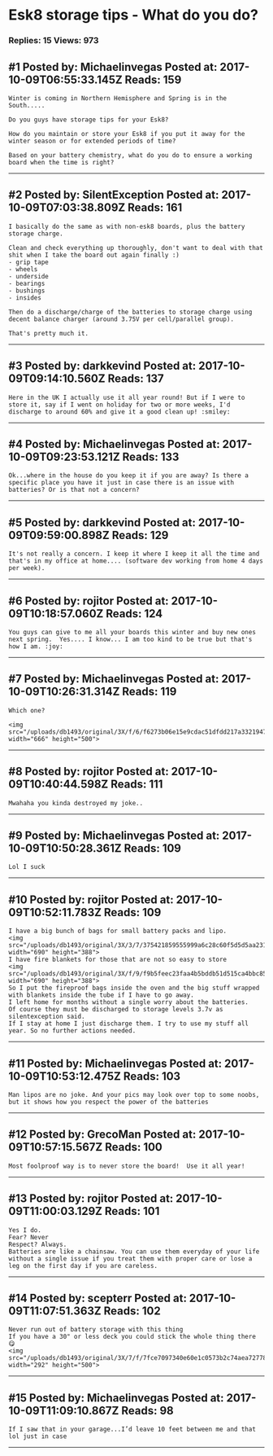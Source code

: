 # Esk8 storage tips - What do you do?

### Replies: 15 Views: 973

## \#1 Posted by: Michaelinvegas Posted at: 2017-10-09T06:55:33.145Z Reads: 159

```
Winter is coming in Northern Hemisphere and Spring is in the South.....

Do you guys have storage tips for your Esk8? 

How do you maintain or store your Esk8 if you put it away for the winter season or for extended periods of time?

Based on your battery chemistry, what do you do to ensure a working board when the time is right?
```

---
## \#2 Posted by: SilentException Posted at: 2017-10-09T07:03:38.809Z Reads: 161

```
I basically do the same as with non-esk8 boards, plus the battery storage charge.

Clean and check everything up thoroughly, don't want to deal with that shit when I take the board out again finally :)
- grip tape
- wheels
- underside
- bearings
- bushings
- insides

Then do a discharge/charge of the batteries to storage charge using decent balance charger (around 3.75V per cell/parallel group).

That's pretty much it.
```

---
## \#3 Posted by: darkkevind Posted at: 2017-10-09T09:14:10.560Z Reads: 137

```
Here in the UK I actually use it all year round! But if I were to store it, say if I went on holiday for two or more weeks, I'd discharge to around 60% and give it a good clean up! :smiley:
```

---
## \#4 Posted by: Michaelinvegas Posted at: 2017-10-09T09:23:53.121Z Reads: 133

```
Ok...where in the house do you keep it if you are away? Is there a specific place you have it just in case there is an issue with batteries? Or is that not a concern?
```

---
## \#5 Posted by: darkkevind Posted at: 2017-10-09T09:59:00.898Z Reads: 129

```
It's not really a concern. I keep it where I keep it all the time and that's in my office at home.... (software dev working from home 4 days per week).
```

---
## \#6 Posted by: rojitor Posted at: 2017-10-09T10:18:57.060Z Reads: 124

```
You guys can give to me all your boards this winter and buy new ones next spring.  Yes.... I know... I am too kind to be true but that's how I am. :joy:
```

---
## \#7 Posted by: Michaelinvegas Posted at: 2017-10-09T10:26:31.314Z Reads: 119

```
Which one? 

<img src="/uploads/db1493/original/3X/f/6/f6273b06e15e9cdac51dfdd217a3321947126bff.jpeg" width="666" height="500">
```

---
## \#8 Posted by: rojitor Posted at: 2017-10-09T10:40:44.598Z Reads: 111

```
Mwahaha you kinda destroyed my joke..
```

---
## \#9 Posted by: Michaelinvegas Posted at: 2017-10-09T10:50:28.361Z Reads: 109

```
Lol I suck
```

---
## \#10 Posted by: rojitor Posted at: 2017-10-09T10:52:11.783Z Reads: 109

```
I have a big bunch of bags for small battery packs and lipo.
<img src="/uploads/db1493/original/3X/3/7/375421859555999a6c28c60f5d5d5aa23151c82b.jpg" width="690" height="388">
I have fire blankets for those that are not so easy to store
<img src="/uploads/db1493/original/3X/f/9/f9b5feec23faa4b5bddb51d515ca4bbc85d398e5.jpg" width="690" height="388">
So I put the fireproof bags inside the oven and the big stuff wrapped with blankets inside the tube if I have to go away.
I left home for months without a single worry about the batteries. 
Of course they must be discharged to storage levels 3.7v as silentexception said.
If I stay at home I just discharge them. I try to use my stuff all year. So no further actions needed.
```

---
## \#11 Posted by: Michaelinvegas Posted at: 2017-10-09T10:53:12.475Z Reads: 103

```
Man lipos are no joke. And your pics may look over top to some noobs, but it shows how you respect the power of the batteries
```

---
## \#12 Posted by: GrecoMan Posted at: 2017-10-09T10:57:15.567Z Reads: 100

```
Most foolproof way is to never store the board!  Use it all year!
```

---
## \#13 Posted by: rojitor Posted at: 2017-10-09T11:00:03.129Z Reads: 101

```
Yes I do.  
Fear? Never
Respect? Always. 
Batteries are like a chainsaw. You can use them everyday of your life without a single issue if you treat them with proper care or lose a leg on the first day if you are careless.
```

---
## \#14 Posted by: scepterr Posted at: 2017-10-09T11:07:51.363Z Reads: 102

```
Never run out of battery storage with this thing
If you have a 30" or less deck you could stick the whole thing there 😋
<img src="/uploads/db1493/original/3X/7/f/7fce7097340e60e1c0573b2c74aea72778594200.jpg" width="292" height="500">
```

---
## \#15 Posted by: Michaelinvegas Posted at: 2017-10-09T11:09:10.867Z Reads: 98

```
If I saw that in your garage...I’d leave 10 feet between me and that lol just in case
```

---
